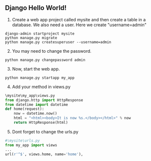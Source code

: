 Django Hello World!
---
1. Create a web app project called mysite and then create a table in a database. We also need a user. Here we create "username=admin"

```shell
django-admin startproject mysite
python manage.py migrate
python manage.py createsuperuser --username=admin
```
2. You may need to change the password.
```shell
python manage.py changepassword admin
```

3. Now, start the web app.
```shell
python manage.py startapp my_app
```

4. Add your method in views.py
```python
\mysite\my_app\views.py
from django.http import HttpResponse
from datetime import datetime
def home(request):
    now = datetime.now()
    html = "<html><body>It is now %s.</body></html>" % now
    return HttpResponse(html)
```

5. Dont forget to change the urls.py
```python
#\mysite\urls.py
from my_app import views
...
url(r'^$', views.home, name='home'),
```